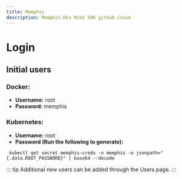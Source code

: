 ```yaml
---
title: Memphis 
description: Memphis.Dev Rusk SDK github issue
---
```

# Login

## Initial users

### Docker:

* **Username:** root
* **Password:** memphis

### Kubernetes:

* **Username:** root
* **Password (Run the following to generate):**

```
 kubectl get secret memphis-creds -n memphis -o jsonpath="{.data.ROOT_PASSWORD}" | base64 --decode
```

::: tip
Additional new users can be added through the <ContainerLink url='./users'>Users page</ContainerLink>.
:::

<script setup>
import ContainerLink from '../../components/ContainerLink.Vue'
</script>